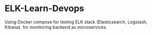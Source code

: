 # ELK-Learn-Devops
Using Docker compose for testing ELK stack (Elasticsearch, Logstash, Kibana). for monitoring backend as microservices.
